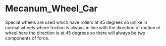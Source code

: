 # Mecanum_Wheel_Car
Special wheels are used which have rollers at 45 degrees so unlike in normal wheels where friction is always in line with the direction of motion of wheel here the direction is at 45 degrees so there will always be two components of force. 
 
